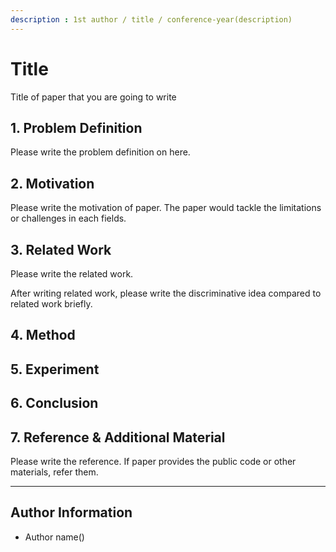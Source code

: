 ```yaml
---
description : 1st author / title / conference-year(description)  
---
```


# **Title** 

Title of paper that you are going to write   

## **1. Problem Definition**  

Please write the problem definition on here.  



## **2. Motivation**  

Please write the motivation of paper. The paper would tackle the limitations or challenges in each fields.

## **3. Related Work**  

Please write the related work.

After writing related work, please write the discriminative idea compared to related work briefly.  

## 4. Method  

## 5. Experiment  

## 6. Conclusion  


## 7. Reference & Additional Material  
Please write the reference. If paper provides the public code or other materials, refer them.

---  

## Author Information  

* Author name()